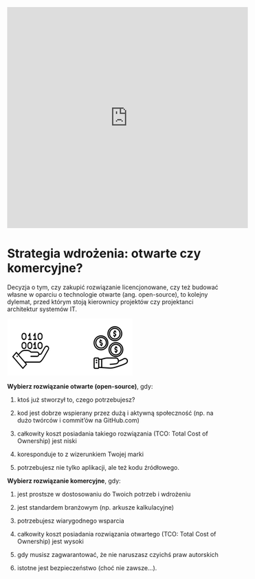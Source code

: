 <iframe width="560" height="515" src="https://www.youtube.com/embed/H76OkPz6eVY" title="YouTube video player" frameborder="0" allow="accelerometer; autoplay; clipboard-write; encrypted-media; gyroscope; picture-in-picture" allowfullscreen></iframe>

# Strategia wdrożenia: otwarte czy komercyjne?

Decyzja o tym, czy zakupić rozwiązanie licencjonowane, czy też budować własne w oparciu o technologie otwarte (ang. open-source), to kolejny dylemat, przed którym stoją kierownicy projektów czy projektanci architektur systemów IT.

<img src="media/image-20220329164505231.png" alt="image-20220329164505231" style="zoom:50%;" />



**Wybierz rozwiązanie otwarte (open-source)**, gdy:

1. ktoś już stworzył to, czego potrzebujesz?

2. kod jest dobrze wspierany przez dużą i aktywną społeczność (np. na dużo twórców i commit’ów na GitHub.com)

3. całkowity koszt posiadania takiego rozwiązania (TCO: Total Cost of Ownership) jest niski

4. koresponduje to z wizerunkiem Twojej marki

5. potrzebujesz nie tylko aplikacji, ale też kodu źródłowego.



**Wybierz rozwiązanie komercyjne**, gdy:

1. jest prostsze w dostosowaniu do Twoich potrzeb i wdrożeniu

2. jest standardem branżowym (np. arkusze kalkulacyjne)

3. potrzebujesz wiarygodnego wsparcia

4. całkowity koszt posiadania rozwiązania otwartego (TCO: Total Cost of Ownership) jest wysoki

5. gdy musisz zagwarantować, że nie naruszasz czyichś praw autorskich

6. istotne jest bezpieczeństwo (choć nie zawsze…).

